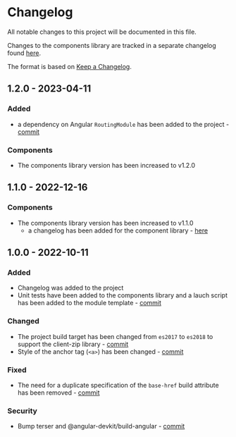 # Changelog

All notable changes to this project will be documented in this file.

Changes to the components library are tracked in a separate changelog found [here](https://github.com/ILPN/ILPN-Components/blob/master/CHANGELOG.md).

The format is based on [Keep a Changelog](https://keepachangelog.com/en/1.0.0/).

[//]: # (## Unreleased)

## 1.2.0 - 2023-04-11
### Added
- a dependency on Angular `RoutingModule` has been added to the project - [commit](https://github.com/ILPN/ILPN-Module/commit/4925c58b70e7a6054df5ba74e87dd779cd8bb2bd)

### Components
- The components library version has been increased to v1.2.0

## 1.1.0 - 2022-12-16
### Components
- The components library version has been increased to v1.1.0
  - a changelog has been added for the component library - [here](https://github.com/ILPN/ILPN-Components/blob/master/CHANGELOG.md)

## 1.0.0 - 2022-10-11
### Added
- Changelog was added to the project
- Unit tests have been added to the components library and a lauch script has been added to the module template - [commit](https://github.com/ILPN/ILPN-Module/commit/d75719995493c8fe580580f8b7d9b49cdd85499a)

### Changed
- The project build target has been changed from `es2017` to `es2018` to support the client-zip library - [commit](https://github.com/ILPN/ILPN-Module/commit/5186d081a12990f94e74c1b148ec664648b9d185)
- Style of the anchor tag (`<a>`) has been changed - [commit](https://github.com/ILPN/ILPN-Module/commit/8d02b5492066c5acd6696b31f10727528225b61d)

### Fixed
- The need for a duplicate specification of the `base-href` build attribute has been removed - [commit](https://github.com/ILPN/ILPN-Module/commit/80b72842c69e388b409587e2030b5eb202424e64)

### Security
- Bump terser and @angular-devkit/build-angular - [commit](https://github.com/ILPN/ILPN-Module/commit/cbd23b79c6557ebff7f686b7135dba4400804cc0)
